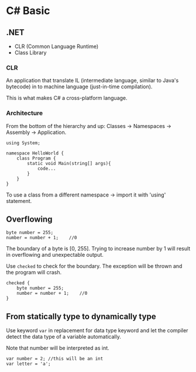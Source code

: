 # C# Basic

## .NET
* CLR (Common Language Runtime)
* Class Library

### CLR
An application that translate IL (intermediate language, similar to Java's bytecode) in to machine language (just-in-time compilation).

This is what makes C# a cross-platform language. 

### Architecture
From the bottom of the hierarchy and up: Classes -> Namespaces -> Assembly -> Application.
```
using System;

namespace HelloWorld {
    class Program {
        static void Main(string[] args){
            code...
        }
    }
}
```

To use a class from a different namespace -> import it with 'using' statement.

## Overflowing
```
byte number = 255;
number = number + 1;    //0
```
The boundary of a byte is [0, 255]. Trying to increase number by 1 will result in overflowing and unexpectable output.

Use `checked` to check for the boundary. The exception will be thrown and the program will crash.
```
checked {
    byte number = 255;
    number = number + 1;    //0
}
```

## From statically type to dynamically type
Use keyword `var` in replacement for data type keyword and let the compiler detect the data type of a variable automatically. 

Note that number will be interpreted as int. 
```
var number = 2; //this will be an int
var letter = 'a';
```

